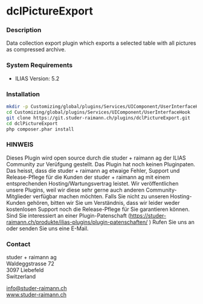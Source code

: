 dclPictureExport
============

### Description
Data collection export plugin which exports a selected table with all pictures as compressed archive.

### System Requirements
- ILIAS Version: 5.2

### Installation
```bash
mkdir -p Customizing/global/plugins/Services/UIComponent/UserInterfaceHook
cd Customizing/global/plugins/Services/UIComponent/UserInterfaceHook
git clone https://git.studer-raimann.ch/plugins/dclPictureExport.git
cd dclPictureExport
php composer.phar install
```
### HINWEIS
Dieses Plugin wird open source durch die studer + raimann ag der ILIAS Community zur Verüfgung gestellt. Das Plugin hat noch keinen Pluginpaten. Das heisst, dass die studer + raimann ag etwaige Fehler, Support und Release-Pflege für die Kunden der studer + raimann ag mit einem entsprechenden Hosting/Wartungsvertrag leistet. Wir veröffentlichen unsere Plugins, weil wir diese sehr gerne auch anderen Community-Mitglieder verfügbar machen möchten. Falls Sie nicht zu unseren Hosting-Kunden gehören, bitten wir Sie um Verständnis, dass wir leider weder kostenlosen Support noch die Release-Pflege für Sie garantieren können.
Sind Sie interessiert an einer Plugin-Patenschaft (https://studer-raimann.ch/produkte/ilias-plugins/plugin-patenschaften/ ) Rufen Sie uns an oder senden Sie uns eine E-Mail.

### Contact
studer + raimann ag  
Waldeggstrasse 72  
3097 Liebefeld  
Switzerland  

info@studer-raimann.ch  
www.studer-raimann.ch 